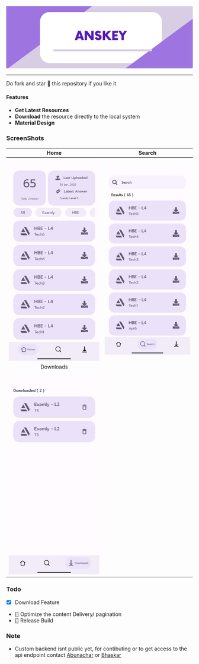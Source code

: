 <div style="text-align:center"><img src="assets/banner.png" /></div>

---

Do fork and star 🌟 this repository if you like it.

#### Features

- **Get Latest Resources**
- **Download** the resource directly to the local system
- **Material Design**

### ScreenShots

|                Home                |            Search            |
| :--------------------------------: | :--------------------------: |
|      ![Home](assets/home.jpg)      | ![Search](assets/search.jpg) |
|             Downloads              |                              |
| ![Downloads](assets/downloads.jpg) |                              |

### Todo

- [x] Download Feature
- [] Optimize the content Delivery/ pagination
- [] Release Build

### Note

- Custom backend isnt public yet, for contibuting or to get access to the api endpoint contact [Abunachar](https://github.com/knight-byte) or [Bhaskar](https://github.com/arbkm22)
